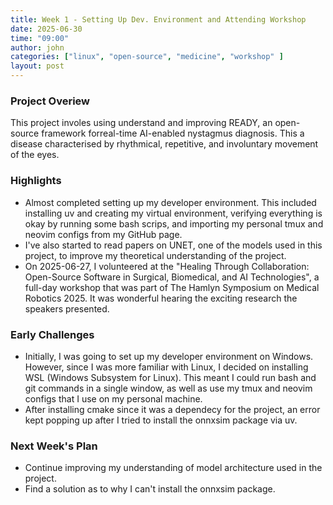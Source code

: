 ```yaml
---
title: Week 1 - Setting Up Dev. Environment and Attending Workshop
date: 2025-06-30
time: "09:00"
author: john
categories: ["linux", "open-source", "medicine", "workshop" ]
layout: post
---
```


### Project Overiew

This project involes using understand and improving READY, an open-source framework forreal-time AI-enabled nystagmus diagnosis. This a disease characterised by rhythmical, repetitive, and involuntary movement of the eyes.

### Highlights

- Almost completed setting up my developer environment. This included installing uv and creating my virtual environment, verifying everything is okay by running some bash scrips, and importing my personal tmux and neovim configs from my GitHub page.
- I've also started to read papers on UNET, one of the models used in this project, to improve my theoretical understanding of the project.
- On 2025-06-27, I volunteered at the "Healing Through Collaboration: Open-Source Software in Surgical, Biomedical, and AI Technologies", a full-day workshop that was part of
The Hamlyn Symposium on Medical Robotics 2025. It was wonderful hearing the exciting research the speakers presented.

### Early Challenges

- Initially, I was going to set up my developer environment on Windows. However, since I was more familiar with Linux, I decided on installing WSL (Windows Subsystem for Linux). This meant I could run bash and git commands in a single window, as well as use my tmux and neovim configs that I use on my personal machine. 
- After installing cmake since it was a dependecy for the project, an error kept popping up after I tried to install the onnxsim package via uv.

### Next Week's Plan
- Continue improving my understanding of model architecture used in the project.
- Find a solution as to why I can't install the onnxsim package. 
